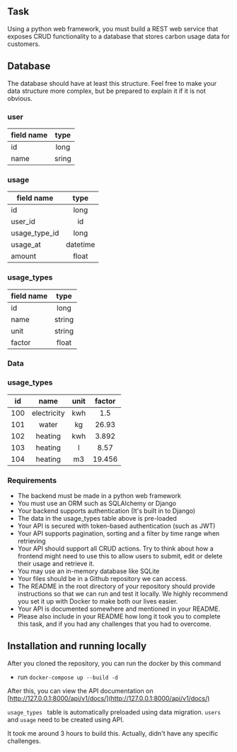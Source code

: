 ## Task
Using a python web framework, you must build a REST web service that exposes CRUD
functionality to a database that stores carbon usage data for customers.

## Database
The database should have at least this structure. Feel free to make your data structure
more complex, but be prepared to explain it if it is not obvious.

### user
|  field name       |  type          |
| ------------- |:-------------:|
| id      | long |
| name      | sring      |  

### usage
|  field name       |  type          |
| ------------- |:-------------:|
| id      | long |
| user_id      | id      |  
| usage_type_id      | long      |  
| usage_at      | datetime      |  
| amount      | float      |  

### usage_types
|  field name       |  type          |
| ------------- |:-------------:|
| id      | long |
| name      | string      |  
| unit      | string      |  
| factor      | float      |  


### Data
### usage_types
|  id  | name | unit | factor |
| ---- |:----:|:----:|:------:|
| 100 | electricity | kwh | 1.5 |
| 101 | water | kg | 26.93 |
| 102 | heating | kwh | 3.892 |
| 103 | heating | l | 8.57 |
| 104 | heating | m3 | 19.456 |

### Requirements
- The backend must be made in a python web framework
- You must use an ORM such as SQLAlchemy or Django
- Your backend supports authentication (It's built in to Django)
- The data in the usage_types table above is pre-loaded
- Your API is secured with token-based authentication (such as JWT)
- Your API supports pagination, sorting and a filter by time range when retrieving
- Your API should support all CRUD actions. Try to think about how a frontend might
need to use this to allow users to submit, edit or delete their usage and retrieve it.
- You may use an in-memory database like SQLite
- Your files should be in a Github repository we can access.
- The README in the root directory of your repository should provide instructions so
that we can run and test it locally. We highly recommend you set it up with Docker
to make both our lives easier.
- Your API is documented somewhere and mentioned in your README.
- Please also include in your README how long it took you to complete this task, and
if you had any challenges that you had to overcome.
## Installation and running locally
After you cloned the repository, you can run the docker by this command
- run ```docker-compose up --build -d```

After this, you can view the API documentation on
[http://127.0.0.1:8000/api/v1/docs/](http://127.0.0.1:8000/api/v1/docs/)

```usage_types ``` table is automatically preloaded using data migration. ```users``` and ```usage``` need to be created using API.

It took me around 3 hours to build this. Actually, didn't have any specific challenges.
